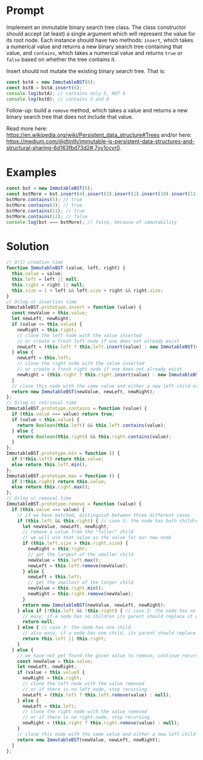 # Prompt

Implement an immutable binary search tree class. The class constructor should accept (at least) a single argument which will represent the value for its root node. Each instance should have two methods: `insert`, which takes a numerical value and returns a new binary search tree containing that value, and `contains`, which takes a numerical value and returns `true` or `false` based on whether the tree contains it.

Insert should not mutate the existing binary search tree. That is:

```js
const bstA = new ImmutableBST(5);
const bstB = bstA.insert(6);
console.log(bstA); // contains only 5, NOT 6
console.log(bstB); // contains 5 and 6
```

Follow-up: build a `remove` method, which takes a value and returns a new binary search tree that does not include that value.

Read more here: https://en.wikipedia.org/wiki/Persistent_data_structure#Trees and/or here: https://medium.com/@dtinth/immutable-js-persistent-data-structures-and-structural-sharing-6d163fbd73d2#.7xy1ccvr0.

# Examples

```js
const bst = new ImmutableBST(5);
const bstMore = bst.insert(4).insert(3).insert(1).insert(10).insert(11).insert(15).insert(2).insert(100);
bstMore.contains(5); // true
bstMore.contains(3); // true
bstMore.contains(11); // true
bstMore.contains(12); // false
console.log(bst === bstMore); // false, because of immutability
```

# Solution

```js
// O(1) creation time
function ImmutableBST (value, left, right) {
  this.value = value;
  this.left = left || null;
  this.right = right || null;
  this.size = 1 + left && left.size + right && right.size;
}
// O(log n) insertion time
ImmutableBST.prototype.insert = function (value) {
  const newValue = this.value;
  let newLeft, newRight;
  if (value <= this.value) {
    newRight = this.right;
    // clone the left node with the value inserted
    // or create a fresh left node if one does not already exist
    newLeft = (this.left ? this.left.insert(value) : new ImmutableBST(value));
  } else {
    newLeft = this.left;
    // clone the right node with the value inserted
    // or create a fresh right node if one does not already exist
    newRight = (this.right ? this.right.insert(value) : new ImmutableBST(value));
  }
  // clone this node with the same value and either a new left child or a new right child (depending on above)
  return new ImmutableBST(newValue, newLeft, newRight);
};
// O(log n) retrieval time
ImmutableBST.prototype.contains = function (value) {
  if (this.value === value) return true;
  if (value < this.value) {
    return Boolean(this.left) && this.left.contains(value);
  } else {
    return Boolean(this.right) && this.right.contains(value);
  }
};
ImmutableBST.prototype.min = function () {
  if (!this.left) return this.value;
  else return this.left.min();
};
ImmutableBST.prototype.max = function () {
  if (!this.right) return this.value;
  else return this.right.max();
};
// O(log n) removal time
ImmutableBST.prototype.remove = function (value) {
  if (this.value === value) {
    // if we have matched, distinguish between three different cases
    if (this.left && this.right) { // case 1: the node has both children
      let newValue, newLeft, newRight;
      // remove a value from the "fuller" child
      // we will use that value as the value for our new node
      if (this.left.size > this.right.size) {
        newRight = this.right;
        // get the largest of the smaller child
        newValue = this.left.max();
        newLeft = this.left.remove(newValue);
      } else {
        newLeft = this.left;
        // get the smallest of the larger child
        newValue = this.right.min();
        newRight = this.right.remove(newValue);
      }
      return new ImmutableBST(newValue, newLeft, newRight);
    } else if (!this.left && !this.right) { // case 2: the node has no children
      // easy, if a node has no children its parent should replace it with null
      return null;
    } else { // case 3: the node has one child
      // also easy, if a node has one child, its parent should replace it with that child
      return this.left || this.right;
    }
  } else {
    // we have not yet found the given value to remove, continue recursing
    const newValue = this.value;
    let newLeft, newRight;
    if (value < this.value) {
      newRight = this.right;
      // clone the left node with the value removed
      // or if there is no left node, stop recursing
      newLeft = (this.left ? this.left.remove(value) : null);
    } else {
      newLeft = this.left;
      // clone the right node with the value removed
      // or if there is no right node, stop recursing
      newRight = (this.right ? this.right.remove(value) : null);
    }
    // clone this node with the same value and either a new left child or a new right child (depending on above)
    return new ImmutableBST(newValue, newLeft, newRight);
  }
};
```